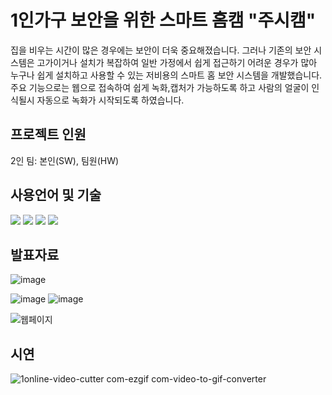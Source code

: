 # 1인가구 보안을 위한 스마트 홈캠 "주시캠"
  집을 비우는 시간이 많은 경우에는 보안이 더욱 중요해졌습니다. 그러나 기존의 보안 시스템은 고가이거나 설치가 복잡하여 일반 가정에서 쉽게 접근하기 어려운 경우가 많아 누구나 쉽게 설치하고 사용할 수 있는 저비용의 스마트 홈 보안 시스템을 개발했습니다.<br>
  주요 기능으로는 웹으로 접속하여 쉽게 녹화,캡처가 가능하도록 하고 사람의 얼굴이 인식될시 자동으로 녹화가 시작되도록 하였습니다.

## 프로젝트 인원
2인 팀: 본인(SW), 팀원(HW)
## 사용언어 및 기술
<img src="https://img.shields.io/badge/html5-E34F26?style=for-the-badge&logo=html5&logoColor=white">  <img src="https://img.shields.io/badge/Python-3776AB?style=for-the-badge&logo=Python&logoColor=white">  <img src="https://img.shields.io/badge/OPenCV-5C3EE8?style=for-the-badge&logo=OPenCV&logoColor=white">  <img src="https://img.shields.io/badge/Raspberry pi-A22846?style=for-the-badge&logo=Raspberry pi&logoColor=white">

## 발표자료
![image](https://github.com/user-attachments/assets/b98f5da8-cdea-476f-8f44-b4b98d543b41)

![image](https://github.com/user-attachments/assets/9a649778-ce5f-44df-af00-b19a840856cf)
![image](https://github.com/user-attachments/assets/c1155752-898a-42af-a6a3-170e55c3fa77)

![웹페이지](https://github.com/user-attachments/assets/aa5b16c3-7925-45f9-8a05-a3f59829075d)

## 시연
![1online-video-cutter com-ezgif com-video-to-gif-converter](https://github.com/user-attachments/assets/c7b4080b-bc3c-4685-be70-546a30170710)
